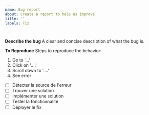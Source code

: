 ```yaml
---
name: Bug report
about: Create a report to help us improve
title: ''
labels: Fix

---
```


**Describe the bug**
A clear and concise description of what the bug is.

**To Reproduce**
Steps to reproduce the behavior:
1. Go to '...'
2. Click on '....'
3. Scroll down to '....'
4. See error

- [ ] Détecter la source de l'erreur
- [ ] Trouver une solution
- [ ] Implémenter une solution
- [ ] Tester la fonctionnalité
- [ ] Déployer le fix
